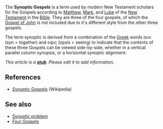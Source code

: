 The **Synoptic Gospels** is a term used by modern New Testament
scholars for the Gospels according to
[Matthew](Gospel_of_Matthew "Gospel of Matthew"),
[Mark](Gospel_of_Mark "Gospel of Mark"), and
[Luke](Gospel_of_Luke "Gospel of Luke") of the
[New Testament](New_Testament "New Testament") in the
[Bible](Bible "Bible"). They are three of the four gospels, of
which the [Gospel of John](Gospel_of_John "Gospel of John") is not
included due to it's different style from the other three gospels.

The term synoptic is derived from a combination of the
[Greek](Greek "Greek") words συν (syn = together) and οψις (opsis =
seeing) to indicate that the contents of these three Gospels can be
viewed side-by-side, whether in a vertical parallel column
synopsis, or a horizontal synoptic alignment.

*This article is a **[stub](http://www.theopedia.com/Category:Theopedia_stubs "Category:Theopedia stubs")**. Please edit it to add information.*
## References

-   [Synoptic Gospels](http://www.wikipedia.org/wiki/Synoptic_Gospels "wikipedia:Synoptic Gospels")
    (Wikipedia)

## See also

-   [Synoptic problem](Synoptic_problem "Synoptic problem")
-   [Four Gospels](Four_Gospels "Four Gospels")



